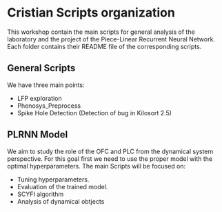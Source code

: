 # Cristian Scripts organization

This workshop contain the main scripts for general analysis of the laboratory and the project of the Piece-Linear Recurrent Neural Network. Each folder contains their README file of the corresponding scripts.

## General Scripts

We have three main points:
- LFP exploration
- Phenosys_Preprocess
- Spike Hole Detection (Detection of bug in Kilosort 2.5)

## PLRNN Model

We aim to study the role of the OFC and PLC from the dynamical system perspective. For this goal first we need to use the proper model with the optimal hyperparameters. The main Scripts will be focused on:
- Tuning hyperparameters. 
- Evaluation of the trained model.
- SCYFI algorithm
- Analysis of dynamical obtjects